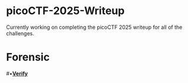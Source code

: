# picoCTF-2025-Writeup
Currently working on completing the picoCTF 2025 writeup for all of the challenges.

#  **Forensic**

#•[**Verify**](https://github.com/Timepass046/picoCTF-2025-Writeup/blob/585c36bbd266e06dc33d2f8a556b620ca1be5b97/Forensics/Verify.md)

